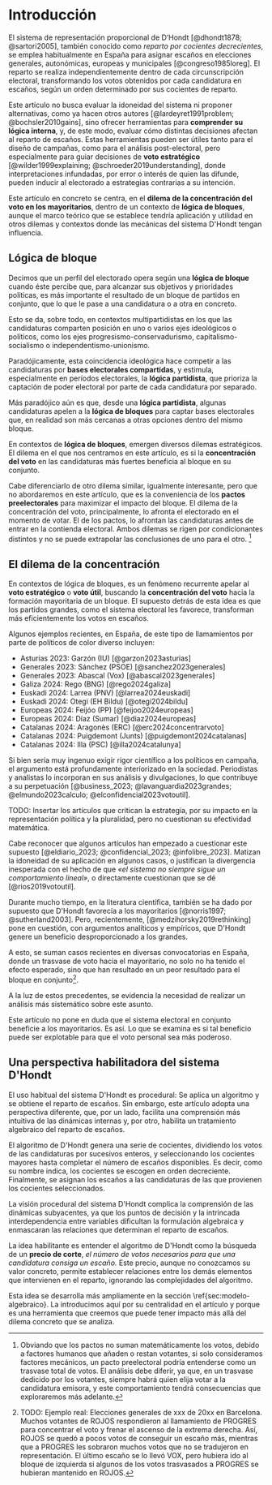 # Introducción

El sistema de representación proporcional de D’Hondt [@dhondt1878; @sartori2005],
también conocido como _reparto por cocientes decrecientes_,
se emplea habitualmente en España para asignar escaños
en elecciones generales, autonómicas, europeas y municipales [@congreso1985loreg].
El reparto se realiza independientemente dentro de cada circunscripción electoral,
transformando los votos obtenidos por cada candidatura en escaños,
según un orden determinado por sus cocientes de reparto.

Este artículo no busca evaluar la idoneidad del sistema
ni proponer alternativas, como ya hacen otros autores
[@lardeyret1991problem; @bochsler2010gains],
sino ofrecer herramientas para **comprender su lógica interna**,
y, de este modo, evaluar cómo distintas decisiones
afectan al reparto de escaños.
Estas herramientas pueden ser útiles tanto para el diseño de campañas,
como para el análisis post-electoral,
pero especialmente para guiar decisiones de **voto estratégico**
[@wilder1999explaining; @schroeder2019understanding],
donde interpretaciones infundadas,
por error o interés de quien las difunde,
pueden inducir al electorado a estrategias contrarias a su intención.

Este artículo en concreto se centra,
en el **dilema de la concentración del voto en los mayoritarios**,
dentro de un contexto de **lógica de bloques**,
aunque el marco teórico que se establece
tendría aplicación y utilidad en otros dilemas y contextos
donde las mecánicas del sistema D'Hondt tengan influencia.


## Lógica de bloque

Decimos que un perfil del electorado opera según una **lógica de bloque**
cuando éste percibe que,
para alcanzar sus objetivos y prioridades políticas,
es más importante el resultado de un bloque de partidos en conjunto,
que lo que le pase a una candidatura o a otra en concreto.

Esto se da, sobre todo, en contextos multipartidistas
en los que las candidaturas comparten posición
en uno o varios ejes ideológicos o políticos,
como los ejes progresismo-conservadurismo,
capitalismo-socialismo o independentismo-unionismo.

Paradójicamente, esta coincidencia ideológica
hace competir a las candidaturas por **bases electorales compartidas**,
y estimula, especialmente en períodos electorales,
la **lógica partidista**, que prioriza la captación de poder electoral
por parte de cada candidatura por separado.

Más paradójico aún es que, desde una **lógica partidista**,
algunas candidaturas apelen a la **lógica de bloques**
para captar bases electorales
que, en realidad son más cercanas
a otras opciones dentro del mismo bloque.

En contextos de **lógica de bloques**,
emergen diversos dilemas estratégicos.
El dilema en el que nos centramos en este artículo,
es si la **concentración del voto** en las candidaturas más fuertes
beneficia al bloque en su conjunto.

Cabe diferenciarlo de otro dilema similar,
igualmente interesante, pero que no abordaremos en este artículo,
que es la conveniencia de los **pactos preelectorales**
para maximizar el impacto del bloque.
El dilema de la concentración del voto,
principalmente, lo afronta el electorado en el momento de votar.
El de los pactos, lo afrontan las candidaturas
antes de entrar en la contienda electoral.
Ambos dilemas se rigen por condicionantes distintos
y no se puede extrapolar las conclusiones de uno para el otro.
[^pactos]

[^pactos]:
    Obviando que los pactos no suman matemáticamente los votos,
    debido a factores humanos que añaden o restan votantes,
    si solo consideramos factores mecánicos,
    un pacto preelectoral podría entenderse como
    un trasvase total de votos.
    El análisis debe diferir,
    ya que, en un trasvase dedicido por los votantes,
    siempre habrá quien elija votar a la candidatura emisora,
    y este comportamiento tendrá consecuencias
    que exploraremos más adelante.

## El dilema de la concentración

En contextos de lógica de bloques, es un fenómeno recurrente
apelar al **voto estratégico** o **voto útil**,
buscando la **concentración del voto**
hacia la formación mayoritaria de un bloque.
El supuesto detrás de esta idea es que los partidos grandes,
como el sistema electoral les favorece,
transforman más eficientemente los votos en escaños.

Algunos ejemplos recientes, en España,
de este tipo de llamamientos
por parte de políticos de color diverso incluyen:

- Asturias 2023: Garzón (IU) [@garzon2023asturias]
- Generales 2023: Sánchez (PSOE) [@sanchez2023generales]
- Generales 2023: Abascal (Vox) [@abascal2023generales]
- Galiza 2024: Rego (BNG) [@rego2024galiza]
- Euskadi 2024: Larrea (PNV) [@larrea2024euskadi]
- Euskadi 2024: Otegi (EH Bildu) [@otegi2024bildu]
- Europeas 2024: Feijóo (PP) [@feijoo2024europeas]
- Europeas 2024: Díaz (Sumar) [@diaz2024europeas]
- Catalanas 2024: Aragonès (ERC) [@erc2024concentrarvoto]
- Catalanas 2024: Puigdemont (Junts) [@puigdemont2024catalanas]
- Catalanas 2024: Illa (PSC) [@illa2024catalunya]

Si bien sería muy ingenuo exigir rigor científico a los políticos en campaña,
el argumento está profundamente interiorizado en la sociedad.
Periodistas y analistas lo incorporan en sus análisis y divulgaciones,
lo que contribuye a su perpetuación [@business_2023; @lavanguardia2023grandes; @elmundo2023calculo; @elconfidencial2023votoutil].

TODO: Insertar los artículos que critican la estrategia,
por su impacto en la representación política y la pluralidad,
pero no cuestionan su efectividad matemática.

Cabe reconocer que algunos artículos han empezado a cuestionar este supuesto
[@eldiario_2023; @confidencial_2023; @infolibre_2023].
Matizan la idoneidad de su aplicación en algunos casos,
o justifican la divergencia inesperada
con el hecho de que _«el sistema no siempre
sigue un comportamiento lineal»_,
o directamente cuestionan que se dé [@rios2019votoutil].

Durante mucho tiempo, en la literatura científica,
también se ha dado por supuesto que D'Hondt favorecía a los mayoritarios
[@norris1997; @sutherland2003].
Pero, recientemente, [@medzihorsky2019rethinking]
pone en cuestión, con argumentos analíticos y empíricos,
que D'Hondt genere un beneficio desproporcionado a los grandes.

A esto, se suman casos recientes en diversas convocatorias en España,
donde un trasvase de voto hacia el mayoritario,
no solo no ha tenido el efecto esperado,
sino que han resultado en un peor resultado para el bloque en conjunto[^caso-real].

A la luz de estos precedentes, se evidencia la necesidad
de realizar un análisis más sistemático sobre este asunto.

Este artículo no pone en duda que el sistema electoral en conjunto
beneficie a los mayoritarios.
Es así.
Lo que se examina es si tal beneficio puede ser explotable
para que el voto personal sea más poderoso.

[^caso-real]: TODO: Ejemplo real: Elecciones generales de xxx de 20xx en Barcelona.
    Muchos votantes de ROJOS respondieron al llamamiento de PROGRES
    para concentrar el voto y frenar el ascenso de la extrema derecha.
    Así, ROJOS se quedó a pocos votos de conseguir un escaño más,
    mientras que a PROGRES les sobraron muchos votos que no se tradujeron en representación.
    El último escaño se lo llevó VOX,
    pero hubiera ido al bloque de izquierda si algunos de los votos trasvasados
    a PROGRES se hubieran mantenido en ROJOS.


## Una perspectiva habilitadora del sistema D'Hondt

El uso habitual del sistema D'Hondt es procedural:
Se aplica un algoritmo y se obtiene el reparto de escaños.
Sin embargo, este artículo adopta una perspectiva diferente,
que, por un lado, facilita una comprensión más intuitiva de las dinámicas internas
y, por otro, habilita un tratamiento algebraico del reparto de escaños.

El algoritmo de D'Hondt genera una serie de cocientes,
dividiendo los votos de las candidaturas por sucesivos enteros,
y seleccionando los cocientes mayores hasta completar el número de escaños disponibles.
Es decir, como su nombre indica,
los cocientes se escogen en orden decreciente.
Finalmente, se asignan los escaños a las candidaturas
de las que provienen los cocientes seleccionados.

La visión procedural del sistema D'Hondt complica la comprensión
de las dinámicas subyacentes, ya que los puntos de decisión
y la intrincada interdependencia entre variables dificultan
la formulación algebraica y enmascaran las relaciones que determinan
el reparto de escaños.

La idea habilitante es entender el algoritmo de D'Hondt
como la búsqueda de un **precio de corte**,
*el número de votos necesarios
para que una candidatura consiga un escaño.*
Este precio, aunque no conozcamos su valor concreto,
permite establecer relaciones
entre los demás elementos que intervienen en el reparto,
ignorando las complejidades del algoritmo.

Esta idea se desarrolla más ampliamente en la sección \ref{sec:modelo-algebraico}.
La introducimos aquí por su centralidad en el artículo
y porque es una herramienta que creemos que puede tener
impacto más allá del dilema concreto que se analiza.

